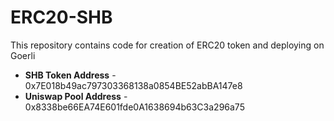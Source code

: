 # ERC20-SHB
This repository contains code for creation of ERC20 token and deploying on Goerli

* **SHB Token Address** - 0x7E018b49ac797303368138a0854BE52abBA147e8
* **Uniswap Pool Address** - 0x8338be66EA74E601fde0A1638694b63C3a296a75